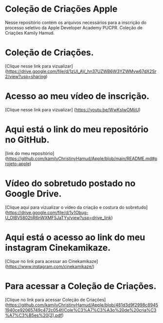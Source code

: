 # Coleção de Criações Apple
Nesse repositório contém os arquivos necessários para a inscrição do processo seletivo da Apple Developer Academy PUCPR.
Coleção de Criações Kamily Hamud.

# Coleção de Criações.
[Clique nesse link para vizualizar] (https://drive.google.com/file/d/1zUI_AV_hn37UZWB6W3YZWMvw67dX2Sr2/view?usp=sharing)

# Acesso ao meu vídeo de inscrição.
[Clique nesse link para vizualizar] (https://youtu.be/WwKsIwOMjiU)

# Aqui está o link do meu repositório no GitHub.
[link do meu repositório] (https://github.com/kamilyChristinyHamud/Apple/blob/main/README.md#projeto-apple)

# Vídeo do sobretudo postado no Google Drive.
[Clique aqui para vizualizar o vídeo da criação e costura do sobretudo] (https://drive.google.com/file/d/1y1Obug-U_OIBV5802tiR6nWXMF5JaTYy/view?usp=drive_link) 

# Aqui está o acesso ao link do meu instagram Cinekamikaze. 
[Clique no link para acessar ao Cinekamikaze] (https://www.instagram.com/cinekamikaze/)

# Para acessar a Coleção de Criações. 
[Clique no link para acessar Coleção de Criações]
(https://github.com/kamilyChristinyHamud/Apple/blob/481d3d9f2998c89451940ce92065749c472c054f/Cole%C3%A7%C3%A3o%20de%20cria%C3%A7%C3%B5es%20(2).pdf)


